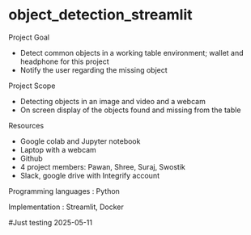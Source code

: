 # object_detection_streamlit

Project Goal 

- Detect common objects in a working table environment; wallet and headphone for this project
- Notify the user regarding the missing object

Project Scope 

- Detecting objects in an image and video and a webcam
- On screen display of the objects found and missing from the table

Resources

- Google colab and Jupyter notebook
- Laptop with a webcam
- Github
- 4 project members: Pawan, Shree, Suraj, Swostik
- Slack, google drive with Integrify account

Programming languages : Python

Implementation :  Streamlit, Docker

#Just testing 2025-05-11
